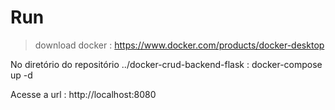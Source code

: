 
# Run


 > download docker : https://www.docker.com/products/docker-desktop

No diretório do repositório ../docker-crud-backend-flask : docker-compose up -d

Acesse a url : http://localhost:8080
 

  
